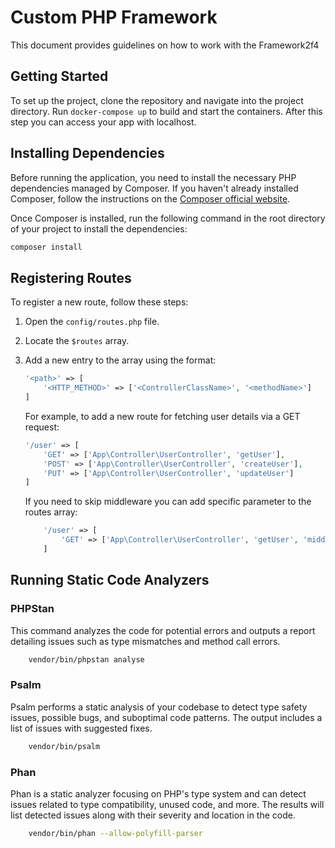 # Custom PHP Framework

This document provides guidelines on how to work with the Framework2f4

## Getting Started

To set up the project, clone the repository and navigate into the project directory. 
Run `docker-compose up` to build and start the containers.
After this step you can access your app with localhost. 

## Installing Dependencies

Before running the application, you need to install the necessary PHP dependencies managed by Composer.
If you haven't already installed Composer, follow the instructions on the [Composer official website](https://getcomposer.org/download/).

Once Composer is installed, run the following command in the root directory of your project to install the dependencies:

```bash
composer install
```

## Registering Routes

To register a new route, follow these steps:

1. Open the `config/routes.php` file.
2. Locate the `$routes` array.
3. Add a new entry to the array using the format:

   ```php
   '<path>' => [
       '<HTTP_METHOD>' => ['<ControllerClassName>', '<methodName>']
   ]
   ```
   
    For example, to add a new route for fetching user details via a GET request:

    ```php
    '/user' => [
        'GET' => ['App\Controller\UserController', 'getUser'],
        'POST' => ['App\Controller\UserController', 'createUser'],
        'PUT' => ['App\Controller\UserController', 'updateUser']
    ]
   ```
   If you need to skip middleware you can add specific parameter to the routes array:
   ```php
       '/user' => [
           'GET' => ['App\Controller\UserController', 'getUser', 'middleware' => false],
       ]
   ```
## Running Static Code Analyzers

### PHPStan
This command analyzes the code for potential errors and outputs a report detailing issues such
as type mismatches and method call errors.

```bash 
    vendor/bin/phpstan analyse
```

### Psalm
Psalm performs a static analysis of your codebase to detect type safety issues, possible bugs,
and suboptimal code patterns. The output includes a list of issues with suggested fixes.

```bash 
    vendor/bin/psalm
```

### Phan
Phan is a static analyzer focusing on PHP's type system and can detect issues related to type compatibility,
unused code, and more. The results will list detected issues along with their severity and location in the code.

```bash 
    vendor/bin/phan --allow-polyfill-parser
```